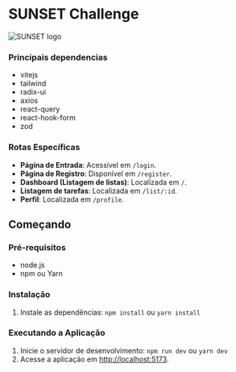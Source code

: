 # SUNSET Challenge
![SUNSET logo](https://i.ibb.co/kch2SVb/sunset-logo.png)

### Principais dependencias

- vitejs
- tailwind
- radix-ui
- axios
- react-query
- react-hook-form
- zod

### Rotas Específicas

-   **Página de Entrada**: Acessível em `/login`.
-   **Página de Registro**: Disponível em `/register`.
-   **Dashboard (Listagem de listas)**: Localizada em `/`.
-   **Listagem de tarefas**: Localizada em `/list/:id`.
-   **Perfil**: Localizada em `/profile`.

## Começando

### Pré-requisitos

-   node.js
-   npm ou Yarn

### Instalação

1.  Instale as dependências: `npm install` ou `yarn install`

### Executando a Aplicação

1.  Inicie o servidor de desenvolvimento: `npm run dev` ou `yarn dev`
2.  Acesse a aplicação em [http://localhost:5173](http://localhost:5173/).
